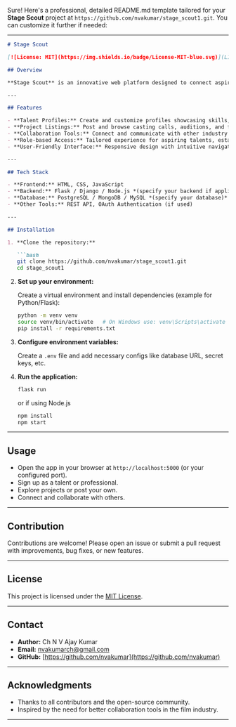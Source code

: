Sure! Here's a professional, detailed README.md template tailored for your **Stage Scout** project at `https://github.com/nvakumar/stage_scout1.git`.
You can customize it further if needed:

---

````markdown
# Stage Scout

[![License: MIT](https://img.shields.io/badge/License-MIT-blue.svg)](LICENSE)

## Overview

**Stage Scout** is an innovative web platform designed to connect aspiring and established talent in the entertainment industry. It serves as a collaboration and discovery space for actors, directors, filmmakers, and creatives, enabling them to showcase their profiles, find projects, and network with like-minded professionals.

---

## Features

- **Talent Profiles:** Create and customize profiles showcasing skills, experience, and portfolios.
- **Project Listings:** Post and browse casting calls, auditions, and film projects.
- **Collaboration Tools:** Connect and communicate with other industry professionals.
- **Role-based Access:** Tailored experience for aspiring talents, established professionals, and casual users.
- **User-Friendly Interface:** Responsive design with intuitive navigation.

---

## Tech Stack

- **Frontend:** HTML, CSS, JavaScript
- **Backend:** Flask / Django / Node.js *(specify your backend if applicable)*
- **Database:** PostgreSQL / MongoDB / MySQL *(specify your database)*
- **Other Tools:** REST API, OAuth Authentication (if used)

---

## Installation

1. **Clone the repository:**

   ```bash
   git clone https://github.com/nvakumar/stage_scout1.git
   cd stage_scout1
````

2. **Set up your environment:**

   Create a virtual environment and install dependencies (example for Python/Flask):

   ```bash
   python -m venv venv
   source venv/bin/activate   # On Windows use: venv\Scripts\activate
   pip install -r requirements.txt
   ```

3. **Configure environment variables:**

   Create a `.env` file and add necessary configs like database URL, secret keys, etc.

4. **Run the application:**

   ```bash
   flask run
   ```

   or if using Node.js

   ```bash
   npm install
   npm start
   ```

---

## Usage

* Open the app in your browser at `http://localhost:5000` (or your configured port).
* Sign up as a talent or professional.
* Explore projects or post your own.
* Connect and collaborate with others.

---

## Contribution

Contributions are welcome! Please open an issue or submit a pull request with improvements, bug fixes, or new features.

---

## License

This project is licensed under the [MIT License](LICENSE).

---

## Contact

* **Author:** Ch N V Ajay Kumar
* **Email:** [nvakumarch@gmail.com](mailto:nvakumarch@gmail.com)
* **GitHub:** [https://github.com/nvakumar](https://github.com/nvakumar)

---

## Acknowledgments

* Thanks to all contributors and the open-source community.
* Inspired by the need for better collaboration tools in the film industry.

---


